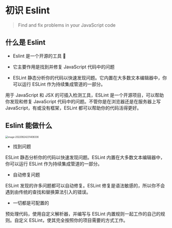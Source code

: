# 初识 Eslint

> Find and fix problems in your JavaScript code

## 什么是 Eslint

- Eslint 是一个开源的工具 🔧

- 它主要作用是找到并修复 JavaScript 代码中的问题
- ESLint 静态分析你的代码以快速发现问题。它内置在大多数文本编辑器中，你可以运行 ESLint 作为持续集成管道的一部分。

用于 JavaScript 和 JSX 的可插入检测工具，ESLint 是一个开源项目，可以帮助你发现和修复 JavaScript 代码中的问题。不管你是在浏览器还是在服务器上写 JavaScript，有或没有框架，ESLint 都可以帮助你的代码活得更好。

## Eslint 能做什么

<img src="https://tva1.sinaimg.cn/large/e6c9d24egy1h3jqo4d09gj20vx0u00v3.jpg" alt="image-20220624231406336" style="zoom:50%;" />

- 找到问题

ESLint 静态分析你的代码以快速发现问题。ESLint 内置在大多数文本编辑器中，你可以运行 ESLint 作为持续集成管道的一部分。

- 自动修复问题

ESLint 发现的许多问题都可以自动修复。ESLint 修复是语法敏感的，所以你不会遇到由传统的查找和替换算法引入的错误。

- 一切都是可配置的

预处理代码，使用自定义解析器，并编写与 ESLint 内置规则一起工作的自己的规则。自定义 ESLint，使其完全按照你的项目需要的方式工作。
